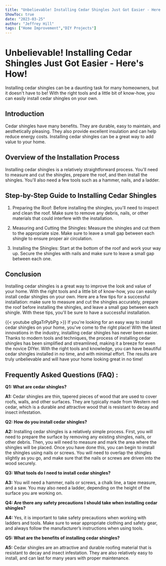 ```yaml
---
title: "Unbelievable! Installing Cedar Shingles Just Got Easier - Here's How!"
ShowToc: true 
date: "2023-03-25"
author: "Jeffrey Hill" 
tags: ["Home Improvement","DIY Projects"]
---
```

# Unbelievable! Installing Cedar Shingles Just Got Easier - Here's How!

Installing cedar shingles can be a daunting task for many homeowners, but it doesn't have to be! With the right tools and a little bit of know-how, you can easily install cedar shingles on your own.

## Introduction 

Cedar shingles have many benefits. They are durable, easy to maintain, and aesthetically pleasing. They also provide excellent insulation and can help reduce energy costs. Installing cedar shingles can be a great way to add value to your home.

## Overview of the Installation Process

Installing cedar shingles is a relatively straightforward process. You'll need to measure and cut the shingles, prepare the roof, and then install the shingles. You'll also need a few tools such as a hammer, nails, and a ladder.

## Step-by-Step Guide to Installing Cedar Shingles

1. Preparing the Roof: Before installing the shingles, you'll need to inspect and clean the roof. Make sure to remove any debris, nails, or other materials that could interfere with the installation.

2. Measuring and Cutting the Shingles: Measure the shingles and cut them to the appropriate size. Make sure to leave a small gap between each shingle to ensure proper air circulation.

3. Installing the Shingles: Start at the bottom of the roof and work your way up. Secure the shingles with nails and make sure to leave a small gap between each one.

## Conclusion

Installing cedar shingles is a great way to improve the look and value of your home. With the right tools and a little bit of know-how, you can easily install cedar shingles on your own. Here are a few tips for a successful installation: make sure to measure and cut the shingles accurately, prepare the roof before installing the shingles, and leave a small gap between each shingle. With these tips, you'll be sure to have a successful installation.

{{< youtube q9gaTrPybPg >}} 
If you're looking for an easy way to install cedar shingles on your home, you've come to the right place! With the latest innovations in the industry, installing cedar shingles has never been easier. Thanks to modern tools and techniques, the process of installing cedar shingles has been simplified and streamlined, making it a breeze for even the novice DIYer. With the right tools and knowledge, you can have beautiful cedar shingles installed in no time, and with minimal effort. The results are truly unbelievable and will have your home looking great in no time!

## Frequently Asked Questions (FAQ) :
**Q1: What are cedar shingles?**

**A1:** Cedar shingles are thin, tapered pieces of wood that are used to cover roofs, walls, and other surfaces. They are typically made from Western red cedar, which is a durable and attractive wood that is resistant to decay and insect infestation. 

**Q2: How do you install cedar shingles?**

**A2:** Installing cedar shingles is a relatively simple process. First, you will need to prepare the surface by removing any existing shingles, nails, or other debris. Then, you will need to measure and mark the area where the shingles will be placed. Once you have done this, you can begin to install the shingles using nails or screws. You will need to overlap the shingles slightly as you go, and make sure that the nails or screws are driven into the wood securely. 

**Q3: What tools do I need to install cedar shingles?**

**A3:** You will need a hammer, nails or screws, a chalk line, a tape measure, and a saw. You may also need a ladder, depending on the height of the surface you are working on. 

**Q4: Are there any safety precautions I should take when installing cedar shingles?**

**A4:** Yes, it is important to take safety precautions when working with ladders and tools. Make sure to wear appropriate clothing and safety gear, and always follow the manufacturer’s instructions when using tools. 

**Q5: What are the benefits of installing cedar shingles?**

**A5:** Cedar shingles are an attractive and durable roofing material that is resistant to decay and insect infestation. They are also relatively easy to install, and can last for many years with proper maintenance.





